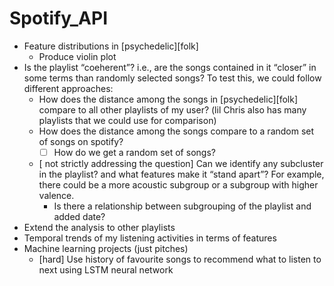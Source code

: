 # Spotify_API

- Feature distributions in [psychedelic][folk]
  - Produce violin plot
- Is the playlist “coeherent”?
  i.e., are the songs contained in it “closer” in some terms than randomly selected songs? To test this, we could follow different approaches:
  - How does the distance among the songs in [psychedelic][folk] compare to all other playlists of my user? (lil Chris also has many playlists that we could use for comparison)
  - How does the distance among the songs compare to a random set of songs on spotify?
    - [ ] How do we get a random set of songs?
  - [ not strictly addressing the question] Can we identify any subcluster in the playlist? and what features make it “stand apart”? For example, there could be a more acoustic subgroup or a subgroup with higher valence.
    - Is there a relationship between subgrouping of the playlist and added date?
- Extend the analysis to other playlists
- Temporal trends of my listening activities in terms of features
- Machine learning projects (just pitches)
  - [hard] Use history of favourite songs to recommend what to listen to next using LSTM neural network
